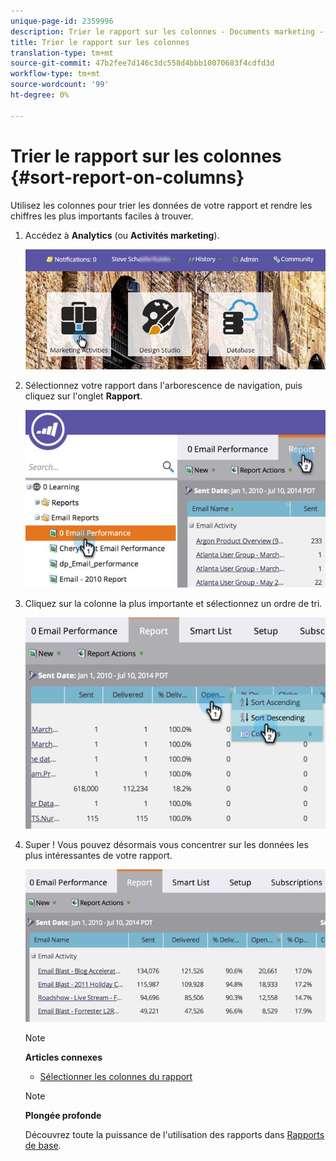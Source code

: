 ```yaml
---
unique-page-id: 2359996
description: Trier le rapport sur les colonnes - Documents marketing - Documentation du produit
title: Trier le rapport sur les colonnes
translation-type: tm+mt
source-git-commit: 47b2fee7d146c3dc558d4bbb10070683f4cdfd3d
workflow-type: tm+mt
source-wordcount: '99'
ht-degree: 0%

---
```



# Trier le rapport sur les colonnes {#sort-report-on-columns}

Utilisez les colonnes pour trier les données de votre rapport et rendre les chiffres les plus importants faciles à trouver.

1. Accédez à **Analytics** (ou **Activités marketing**).

   ![](assets/login-marketing-activities.png)

1. Sélectionnez votre rapport dans l&#39;arborescence de navigation, puis cliquez sur l&#39;onglet **Rapport**.

   ![](assets/reports2.jpg)

1. Cliquez sur la colonne la plus importante et sélectionnez un ordre de tri.

   ![](assets/image2014-9-16-10-3a47-3a46.png)

1. Super ! Vous pouvez désormais vous concentrer sur les données les plus intéressantes de votre rapport.

   ![](assets/image2014-9-16-10-3a47-3a50.png)

   >[!NOTE]
   >
   >**Articles connexes**
   >
   >    
   >    
   >    * [Sélectionner les colonnes du rapport](select-report-columns.md)


   >[!NOTE]
   >
   >**Plongée profonde**
   >
   >
   >Découvrez toute la puissance de l&#39;utilisation des rapports dans [Rapports de base](http://docs.marketo.com/display/docs/basic+reporting).

